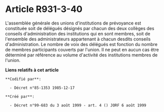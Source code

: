 # Article R931-3-40

L'assemblée générale des unions d'institutions de prévoyance est constituée soit de délégués désignés par chacun des deux
collèges des conseils d'administration des institutions qui en sont membres, soit de l'ensemble des administrateurs
appartenant à chacun desdits conseils d'administration. Le nombre de voix des délégués est fonction du nombre de membres
participants couverts par l'union. Il ne peut en aucun cas être déterminé par référence au volume d'activité des institutions
membres de l'union.

**Liens relatifs à cet article**

	**Codifié par**:

	  - Décret n°85-1353 1985-12-17

	**Créé par**:

	  - Décret n°99-683 du 3 août 1999 - art. 4 () JORF 6 août 1999
